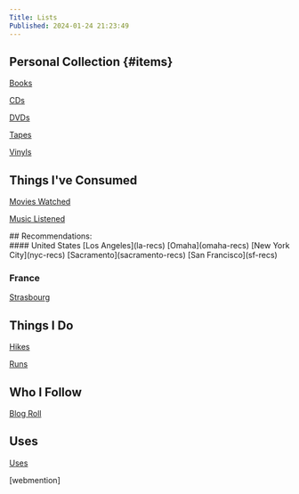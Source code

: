 ```yaml
---
Title: Lists
Published: 2024-01-24 21:23:49
---
```

## Personal Collection {#items}
[Books](books)

[CDs](cds)

[DVDs](dvds)

[Tapes](tapes)

[Vinyls](vinyls)

## Things I've Consumed

[Movies Watched](movies-watched)

[Music Listened](music-listened)


<div id="recs" markdown="1">## Recommendations:</div>
#### United States
[Los Angeles](la-recs)  
[Omaha](omaha-recs)  
[New York City](nyc-recs)  
[Sacramento](sacramento-recs)  
[San Francisco](sf-recs)  

### France  
[Strasbourg](strasbourg-recs)

 

## Things I Do
[Hikes](hikes)

[Runs](runs)

## Who I Follow
[Blog Roll](/blog/roll)

## Uses
[Uses](/uses)

[webmention]

